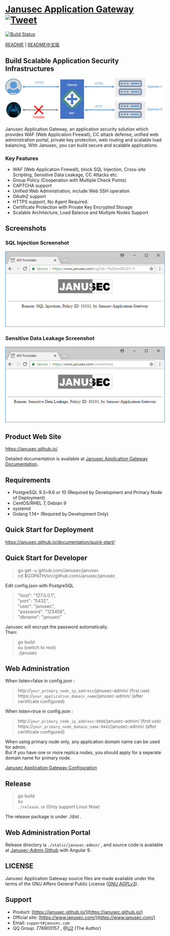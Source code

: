 # [Janusec Application Gateway](https://www.janusec.com/) &nbsp; [![Tweet](https://img.shields.io/twitter/url/http/shields.io.svg?style=social)](https://twitter.com/intent/tweet?text=Protect%20web%20applications%20from%20network%20attacks%20with%20open%20source%20Janusec%20Application%20Gateway&url=https://github.com/Janusec/janusec&via=janusec&hashtags=waf,web,application,firewall,gateway)

[![Build Status](https://travis-ci.org/Janusec/janusec.svg?branch=master)](https://travis-ci.org/Janusec/janusec)

[README](https://github.com/Janusec/janusec) | [README中文版](https://github.com/Janusec/janusec/blob/master/README-CN.md)  

## Build Scalable Application Security Infrastructures  

![Janusec Application Gateway](gateway1.png)  

Janusec Application Gateway, an application security solution which provides WAF (Web Application Firewall), CC attack defense, unified web administration portal, private key protection, web routing and scalable load balancing. With Janusec, you can build secure and scalable applications.  

### Key Features  

* WAF (Web Application Firewall), block SQL Injection, Cross-site Scripting, Sensitive Data Leakage, CC Attacks etc.  
* Group Policy (Cooperation with Multiple Check Points)
* CAPTCHA support  
* Unified Web Administration, include Web SSH operation  
* OAuth2 support  
* HTTPS support, No Agent Required.  
* Certificate Protection with Private Key Encrypted Storage  
* Scalable Architecture, Load Balance and Multiple Nodes Support  

## Screenshots  

### SQL Injection Screenshot

![Janusec Application Gateway Screenshot](waf-demo1.png)  

### Sensitive Data Leakage Screenshot

![Janusec Application Gateway Screenshot](waf-demo2.png)  

## Product Web Site  

https://janusec.github.io/  

Detailed documentation is available at [Janusec Application Gateway Documentation](https://janusec.github.io/documentation/quick-start/).

## Requirements  

* PostgreSQL 9.3~9.6 or 10 (Required by Development and Primary Node of Deployment)  
* CentOS/RHEL 7, Debian 9  
* systemd  
* Golang 1.14+ (Required by Development Only)  

## Quick Start for Deployment  

https://janusec.github.io/documentation/quick-start/

## Quick Start for Developer  

> go get -u github.com/Janusec/janusec  
> cd $GOPATH/src/github.com/Janusec/janusec  

Edit config.json with PostgreSQL  

> "host": "127.0.0.1",  
> "port": "5432",  
> "user": "janusec",  
> "password": "123456",  
> "dbname": "janusec"  

Janusec will encrypt the password automatically.  
Then:  

> go build  
> su (switch to root)  
> ./janusec  

## Web Administration  

When listen=false in config.json :  

> http://`your_primary_node_ip_address`/janusec-admin/    (first use)  
> https://`your_application_domain_name`/janusec-admin/  (after certificate configured)  

When listen=true  in config.json :  

> http://`your_primary_node_ip_address:9080`/janusec-admin/    (first use)  
> https://`your_primary_node_domain_name:9443`/janusec-admin/  (after certificate configured)  

When using primary node only, any application domain name can be used for admin.  
But if you have one or more replica nodes, you should apply for a seperate domain name for primary node.  

[Janusec Application Gateway Configuration](https://janusec.github.io/documentation/quick-start/)  

## Release  

> go build  
> su  
> `./release.sh`  (Only support Linux Now)  

The release package is under ./dist .

## Web Administration Portal

Release directory is `./static/janusec-admin/` , and source code is available at [Janusec-Admin Github](https://github.com/Janusec/janusec-admin) with Angular 9.  

## LICENSE

Janusec Application Gateway source files are made available under the terms of the GNU Affero General Public License ([GNU AGPLv3](http://www.gnu.org/licenses/agpl-3.0.html)).  

## Support

* Product: [https://janusec.github.io/](https://janusec.github.io/)  
* Official site: [https://www.janusec.com/](https://www.janusec.com/)  
* Email: `support#janusec.com`  
* QQ Group: 776900157  , @[U2](https://github.com/zhyale) (The Author)  
